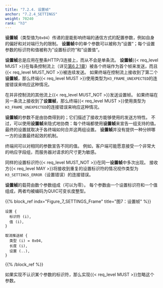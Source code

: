 ```yaml
---
title: "7.2.4. 设置帧"
anchor: "7.2.4_SETTINGS"
weight: 70240
rank: "h3"
---
```


**设置帧**（类型值为`0x04`）传递的是能影响终端的通信方式的配置参数，例如自身的偏好和对对端行为的限制。
**设置帧**中的单个参数可以被称为”设置“；每个设置参数的标识符和值被称为”设置标识符“和”设置值“。

**设置帧**总是应用在整条HTTP/3连接上，而从不会是单条流。
**设置帧**{{< req_level MUST >}}在每条控制流上（详见[第6.2.1章](#6.2.1_Control_Streams)）被各个终端作为首个帧来发送，而且{{< req_level MUST_NOT >}}被连续发送。
如果终端在控制流上接收到了第二个**设置帧**，那么终端{{< req_level MUST >}}使用类型为`H3_FRAME_UNEXPECTED`的连接错误来响应这种情况。

在并非控制流的其他流上{{< req_level MUST_NOT >}}发送设置帧。
如果终端在另一条流上接收到了**设置帧**，那么终端{{< req_level MUST >}}使用类型为`H3_FRAME_UNEXPECTED`的连接错误来响应这种情况。

**设置帧**的参数不是由协商得到的；它们描述了接收方能够使用的发送方特性。
不过，可以使用**设置帧**来隐式地协商：每个终端都使用**设置帧**来宣告一组支持的值。
最终的设置就取决于各终端如何合并这两组设置。
**设置帧**并没有提供一种分辨哪一方的设置最终起效的机制。

终端间可以对相同的参数宣告不同的值。
例如，客户端可能愿意接受一个非常大的响应字段组，而服务器对请求的尺寸更为敏感。

同样的设置标识符{{< req_level MUST_NOT >}}在同一**设置帧**中多次出现。
接收方{{< req_level MAY >}}将接收到重复的设置标识符的情况视作类型为`H3_SETTINGS_ERROR`（设置错误）的连接错误。

**设置帧**的载荷由数个参数组成（可以为零）。
每个参数由一个设置标识符和一个值组成，两者均被编码为QUIC可变长度整型。

{{% block_ref
indx="Figure_7_SETTINGS_Frame"
title="图7：设置帧" %}}

```
设置 {
  标识符 (i),
  值 (i),
}

取消推送帧 {
  类型 (i) = 0x04,
  长度 (i),
  设置 (..),
}
```

{{% /block_ref %}}

如果实现不认识某个参数的标识符，那么实现{{< req_level MUST >}}忽略这个参数。
